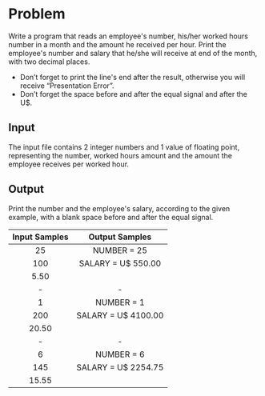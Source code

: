 # Problem
Write a program that reads an employee's number, his/her worked hours number in a month and the amount he received per hour. Print the employee's number and salary that he/she will receive at end of the month, with two decimal places.

- Don’t forget to print the line's end after the result, otherwise you will receive “Presentation Error”.
- Don’t forget the space before and after the equal signal and after the U$.

## Input
The input file contains 2 integer numbers and 1 value of floating point, representing the number, worked hours amount and the amount the employee receives per worked hour.

## Output
Print the number and the employee's salary, according to the given example, with a blank space before and after the equal signal.

| Input Samples | Output Samples |
|:--------------:|:---------------:|
|     25         |  NUMBER = 25     |
|     100        |SALARY = U$ 550.00|
|     5.50       |                  |
|      -         |       -          |
|     1          |  NUMBER = 1      |
|     200        |SALARY = U$ 4100.00|
|     20.50      |                  |
|      -         |       -          |
|     6          |  NUMBER = 6      |
|     145        |SALARY = U$ 2254.75|
|     15.55      |                  |